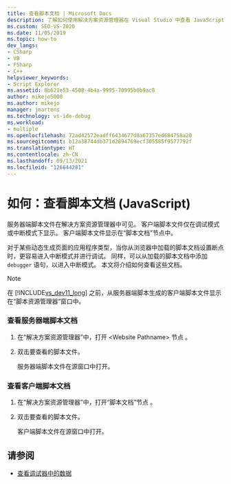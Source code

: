 ```yaml
---
title: 查看脚本文档 | Microsoft Docs
description: 了解如何使用解决方案资源管理器在 Visual Studio 中查看 JavaScript 服务器端脚本文档。
ms.custom: SEO-VS-2020
ms.date: 11/05/2019
ms.topic: how-to
dev_langs:
- CSharp
- VB
- FSharp
- C++
helpviewer_keywords:
- Script Explorer
ms.assetid: 8b621e53-4508-4b4a-9995-70995b0b9ac8
author: mikejo5000
ms.author: mikejo
manager: jmartens
ms.technology: vs-ide-debug
ms.workload:
- multiple
ms.openlocfilehash: 72ad42572eadff6434677d0a67357ed684758a20
ms.sourcegitcommit: b12a38744db371d2894769ecf305585f9577792f
ms.translationtype: HT
ms.contentlocale: zh-CN
ms.lasthandoff: 09/13/2021
ms.locfileid: "126644281"
---
```

# <a name="how-to-view-script-documents-javascript"></a>如何：查看脚本文档 (JavaScript)

服务器端脚本文件在解决方案资源管理器中可见。 客户端脚本文件仅在调试模式或中断模式下显示。 客户端脚本文件显示在“脚本文档”节点中。

对于某些动态生成页面的应用程序类型，当你从浏览器中加载的脚本文档设置断点时，更容易进入中断模式并进行调试。 同样，可以从加载的脚本文档中添加 `debugger` 语句，以进入中断模式。 本文将介绍如何查看这些文档。

> [!NOTE]
> 在 [!INCLUDE[vs_dev11_long](../data-tools/includes/vs_dev11_long_md.md)] 之前，从服务器端脚本生成的客户端脚本文件显示在“脚本资源管理器”窗口中。

### <a name="to-view-a-server-side-script-document"></a>查看服务器端脚本文档

1. 在“解决方案资源管理器”中，打开 \<Website Pathname> 节点 。

2. 双击要查看的脚本文件。

     服务器端脚本文件在源窗口中打开。

### <a name="to-view-a-client-side-script-document"></a>查看客户端脚本文档

1. 在“解决方案资源管理器”中，打开“脚本文档”节点 。

2. 双击要查看的脚本文件。

     客户端脚本文件在源窗口中打开。

## <a name="see-also"></a>请参阅
- [查看调试器中的数据](../debugger/viewing-data-in-the-debugger.md)